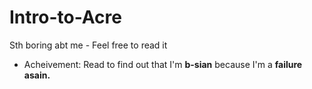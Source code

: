 # Intro-to-Acre
Sth boring abt me - Feel free to read it
- Acheivement: Read to find out that I'm **b-sian** because I'm a **failure asain.**
